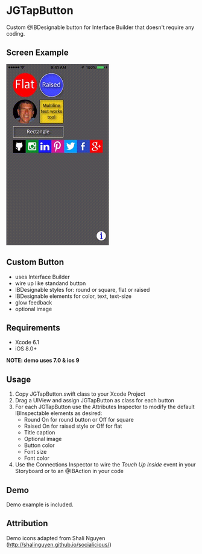 # JGTapButton

Custom @IBDesignable button for Interface Builder that doesn't require any coding.

## Screen Example
<img src="https://raw.githubusercontent.com/ziligy/JGTapButton/master/JGTapButton.gif" alt="JGTapButton"/>

## Custom Button
* uses Interface Builder
* wire up like standand button
* IBDesignable styles for: round or square, flat or raised
* IBDesignable elements for color, text, text-size
* glow feedback
* optional image

## Requirements
* Xcode 6.1
* iOS 8.0+

**NOTE: demo uses 7.0 & ios 9**

## Usage
1. Copy JGTapButton.swift class to your Xcode Project
2. Drag a UIView and assign JGTapButton as class for each button
3. For each JGTapButton use the Attributes Inspector to modify the default IBInspectable elements as desired:
    * Round On for round button or Off for square
	* Raised On for raised style or Off for flat
	* Title caption
    * Optional image
    * Button color
	* Font size
	* Font color
4. Use the Connections Inspector to wire the *Touch Up Inside* event in your Storyboard or to an @IBAction in your code

## Demo
Demo example is included.

## Attribution
Demo icons adapted from Shali Nguyen (http://shalinguyen.github.io/socialicious/)


